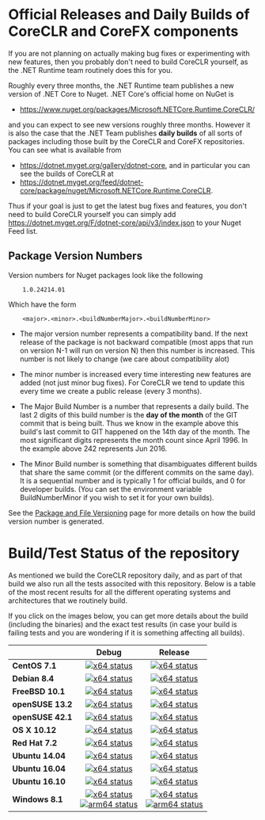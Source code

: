 # Official Releases and Daily Builds of CoreCLR and CoreFX components

If you are not planning on actually making bug fixes or experimenting with new features, then you probably
don't need to build CoreCLR yourself, as the .NET Runtime team routinely does this for you.   

Roughly every three months, the .NET Runtime team publishes a new version of .NET Core to Nuget.   .NET Core's
official home on NuGet is 
 
 * <https://www.nuget.org/packages/Microsoft.NETCore.Runtime.CoreCLR/> 
 
and you can expect to see new versions roughly three months.   However it is also the case that the .NET 
Team publishes **daily builds** of all sorts of packages including those built by the CoreCLR and CoreFX 
repositories.  You can see what is available from

 * <https://dotnet.myget.org/gallery/dotnet-core>, and in particular you can see the builds of CoreCLR at 
 * <https://dotnet.myget.org/feed/dotnet-core/package/nuget/Microsoft.NETCore.Runtime.CoreCLR>.   
 
Thus if your goal is just to get the latest bug fixes and features, you don't need to build CoreCLR yourself you 
can simply add <https://dotnet.myget.org/F/dotnet-core/api/v3/index.json> to your Nuget Feed list. 

## Package Version Numbers

Version numbers for Nuget packages look like the following
```
    1.0.24214.01
```
Which have the form
```
    <major>.<minor>.<buildNumberMajor>.<buildNumberMinor>
```

* The major version number represents a compatibility band.   If the next release of the package is not
  backward compatible (most apps that run on version N-1 will run on version N) then this number is increased.
  This number is not likely to change (we care about compatibility alot)  

* The minor number is increased every time interesting new features are added (not just minor bug fixes).
  For CoreCLR we tend to update this every time we create a public release (every 3 months).  

* The Major Build Number is a number that represents a daily build.   The last 2 digits of this build number
  is the **day of the month** of the GIT commit that is being built.   Thus we know in the example above this 
  build's last commit to GIT happened on the 14th day of the month.   The most significant digits represents
  the month count since April 1996.   In the example above 242 represents Jun 2016.   

* The Minor Build number is something that disambiguates different builds that share the same 
  commit (or the different commits on the same day).   It is a sequential number and is typically 1 for
  official builds, and 0 for developer builds.   (You can set the environment variable BuildNumberMinor if
  you wish to set it for your own builds).  

  

See the [Package and File Versioning](https://github.com/dotnet/corefx/blob/master/Documentation/building/versioning.md) page
for more details on how the build version number is generated.   



# Build/Test Status of the repository

As mentioned we build the CoreCLR repository daily, and as part of that build we also run all 
the tests associted with this repository.  Below is a table of the most recent results for all
the different operating systems and architectures that we routinely build.  

If you click on the images below, you can get more details about the build (including the binaries)
and the exact test results (in case your build is failing tests and you are wondering if it is 
something affecting all builds).    

|   | Debug | Release |
|---|:-----:|:-------:|
|**CentOS 7.1**|[![x64 status](https://img.shields.io/jenkins/s/https/ci.dot.net/job/dotnet_coreclr/job/master/debug_centos7.1.svg?label=x64)](http://ci.dot.net/job/dotnet_coreclr/job/master/job/debug_centos7.1)|[![x64 status](https://img.shields.io/jenkins/s/https/ci.dot.net/job/dotnet_coreclr/job/master/release_centos7.1.svg?label=x64)](http://ci.dot.net/job/dotnet_coreclr/job/master/job/release_centos7.1)|
|**Debian 8.4**|[![x64 status](https://img.shields.io/jenkins/s/https/ci.dot.net/job/dotnet_coreclr/job/master/debug_debian8.4.svg?label=x64)](http://ci.dot.net/job/dotnet_coreclr/job/master/job/debug_debian8.4)|[![x64 status](https://img.shields.io/jenkins/s/https/ci.dot.net/job/dotnet_coreclr/job/master/release_debian8.4.svg?label=x64)](http://ci.dot.net/job/dotnet_coreclr/job/master/job/release_debian8.4)|
|**FreeBSD 10.1**|[![x64 status](https://img.shields.io/jenkins/s/https/ci.dot.net/job/dotnet_coreclr/job/master/debug_freebsd.svg?label=x64)](http://ci.dot.net/job/dotnet_coreclr/job/master/job/debug_freebsd)|[![x64 status](https://img.shields.io/jenkins/s/https/ci.dot.net/job/dotnet_coreclr/job/master/release_freebsd.svg?label=x64)](http://ci.dot.net/job/dotnet_coreclr/job/master/job/release_freebsd)|
|**openSUSE 13.2**|[![x64 status](https://img.shields.io/jenkins/s/https/ci.dot.net/job/dotnet_coreclr/job/master/debug_opensuse13.2.svg?label=x64)](http://ci.dot.net/job/dotnet_coreclr/job/master/job/debug_opensuse13.2)|[![x64 status](https://img.shields.io/jenkins/s/https/ci.dot.net/job/dotnet_coreclr/job/master/release_opensuse13.2.svg?label=x64)](http://ci.dot.net/job/dotnet_coreclr/job/master/job/release_opensuse13.2)|
|**openSUSE 42.1**|[![x64 status](https://img.shields.io/jenkins/s/https/ci.dot.net/job/dotnet_coreclr/job/master/debug_opensuse42.1.svg?label=x64)](http://ci.dot.net/job/dotnet_coreclr/job/master/job/debug_opensuse42.1)|[![x64 status](https://img.shields.io/jenkins/s/https/ci.dot.net/job/dotnet_coreclr/job/master/release_opensuse42.1.svg?label=x64)](http://ci.dot.net/job/dotnet_coreclr/job/master/job/release_opensuse42.1)|
|**OS X 10.12**|[![x64 status](https://img.shields.io/jenkins/s/https/ci.dot.net/job/dotnet_coreclr/job/master/debug_osx.svg?label=x64)](http://ci.dot.net/job/dotnet_coreclr/job/master/job/debug_osx)|[![x64 status](https://img.shields.io/jenkins/s/https/ci.dot.net/job/dotnet_coreclr/job/master/release_osx.svg?label=x64)](http://ci.dot.net/job/dotnet_coreclr/job/master/job/release_osx)|
|**Red Hat 7.2**|[![x64 status](https://img.shields.io/jenkins/s/https/ci.dot.net/job/dotnet_coreclr/job/master/debug_rhel7.2.svg?label=x64)](http://ci.dot.net/job/dotnet_coreclr/job/master/job/debug_rhel7.2)|[![x64 status](https://img.shields.io/jenkins/s/https/ci.dot.net/job/dotnet_coreclr/job/master/release_rhel7.2.svg?label=x64)](http://ci.dot.net/job/dotnet_coreclr/job/master/job/release_rhel7.2)|
|**Ubuntu 14.04**|[![x64 status](https://img.shields.io/jenkins/s/https/ci.dot.net/job/dotnet_coreclr/job/master/debug_ubuntu.svg?label=x64)](http://ci.dot.net/job/dotnet_coreclr/job/master/job/debug_ubuntu)|[![x64 status](https://img.shields.io/jenkins/s/https/ci.dot.net/job/dotnet_coreclr/job/master/release_ubuntu.svg?label=x64)](http://ci.dot.net/job/dotnet_coreclr/job/master/job/release_ubuntu)|
|**Ubuntu 16.04**|[![x64 status](https://img.shields.io/jenkins/s/https/ci.dot.net/job/dotnet_coreclr/job/master/debug_ubuntu16.04.svg?label=x64)](http://ci.dot.net/job/dotnet_coreclr/job/master/job/debug_ubuntu16.04)|[![x64 status](https://img.shields.io/jenkins/s/https/ci.dot.net/job/dotnet_coreclr/job/master/release_ubuntu16.04.svg?label=x64)](http://ci.dot.net/job/dotnet_coreclr/job/master/job/release_ubuntu16.04)|
|**Ubuntu 16.10**|[![x64 status](https://img.shields.io/jenkins/s/https/ci.dot.net/job/dotnet_coreclr/job/master/debug_ubuntu16.10.svg?label=x64)](http://ci.dot.net/job/dotnet_coreclr/job/master/job/debug_ubuntu16.10)|[![x64 status](https://img.shields.io/jenkins/s/https/ci.dot.net/job/dotnet_coreclr/job/master/release_ubuntu16.10.svg?label=x64)](http://ci.dot.net/job/dotnet_coreclr/job/master/job/release_ubuntu16.10)|
|**Windows 8.1**|[![x64 status](https://img.shields.io/jenkins/s/https/ci.dot.net/job/dotnet_coreclr/job/master/debug_windows_nt.svg?label=x64)](http://ci.dot.net/job/dotnet_coreclr/job/master/job/debug_windows_nt)<br/>[![arm64 status](https://img.shields.io/jenkins/s/https/ci.dot.net/job/dotnet_coreclr/job/master/arm64_cross_debug_windows_nt.svg?label=arm64)](http://ci.dot.net/job/dotnet_coreclr/job/master/job/arm64_cross_debug_windows_nt)|[![x64 status](https://img.shields.io/jenkins/s/https/ci.dot.net/job/dotnet_coreclr/job/master/release_windows_nt.svg?label=x64)](http://ci.dot.net/job/dotnet_coreclr/job/master/job/release_windows_nt)<br/>[![arm64 status](https://img.shields.io/jenkins/s/https/ci.dot.net/job/dotnet_coreclr/job/master/arm64_cross_release_windows_nt.svg?label=arm64)](http://ci.dot.net/job/dotnet_coreclr/job/master/job/arm64_cross_release_windows_nt)|
